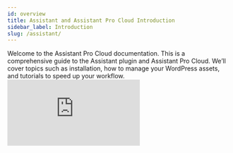 ```yaml
---
id: overview
title: Assistant and Assistant Pro Cloud Introduction
sidebar_label: Introduction
slug: /assistant/
---
```


<div className="docs-lead">
Welcome to the Assistant Pro Cloud documentation. This is a comprehensive guide to the Assistant plugin and Assistant Pro Cloud. We’ll cover topics such as installation, how to manage your WordPress assets, and tutorials to speed up your workflow.
</div>

<div className="embed-responsive margin-top--lg">
  <iframe
	src="https://player.vimeo.com/video/635393013?h=d8b29f8525&badge=0&autopause=0&player_id=0&app_id=58479"
	frameBorder={0}
	allow="autoplay; fullscreen; picture-in-picture"
	allowFullScreen
	style={{
	  position: "absolute",
	  top: 0,
	  left: 0,
	  width: "100%",
	  height: "100%"
	}}
	title="Assistant Pro Introduction"
  />
</div>

## Quick Start

1. [What can I do with the Assistant plugin and Assistant Pro Cloud?](getting-started/what-can-i-do.md)
2. [Create an Assistant Pro user account.](getting-started/create-account.md)
3. [Install the Assistant Plugin on one or more WordPress sites.](getting-started/install.md)
4. [Connect your site(s) to the Assistant Pro Cloud.](getting-started/connect.md)

## Features

Access the Assistant user interface from any frontend page to use the suite of apps:

* Get a glance of your recently edited posts from the [Home App](plugin/apps/home.md).
* Search WordPress directly from the frontend.
* Quickly find posts, pages, and custom post types with the [Content App](plugin/apps/content.md).
* Upload media to WordPress media library by dropping files on the [Media App](plugin/apps/media.md).
* Approve, mark as spam, trash, or reply to comments with the [Comments App](plugin/apps/comments.md).
* Keep an eye on plugin and theme updates with the [Updates App](plugin/apps/updates.md).
* Add custom labels to posts or pages to help organize your site from [Apps + Settings](plugin/app-settings.md).

## Terminology

The following definitions are specific to the Assistant plugin and Assistant Pro Cloud.

### Assistant Plugin

A Plugin for WordPress that provides a sidebar on front end pages.  The sidebar makes it easy to access the back end of your site from frontend pages. The Assistant Plugin also interfaces with the Assistant Pro Cloud.

### Assistant Pro Cloud

A cloud-based file sharing system for WordPress sites.

### Apps

Apps are modular component of the plugin with specific functionality. There are currently six apps: [Home](plugin/apps/home.md), [Content](plugin/apps/content.md), [Media](plugin/apps/media.md), [Comments](plugin/apps/comments.md), [Updates](plugin/apps/updates.md) and [Libraries](plugin/apps/libraries.md).

### Creative Assets

Creative assets include the following:

#### Media

* Images in .png, .jpg, .svg, or .gif format.

#### Content

* Posts and archives.
* Pages.
* Custom post types, including plugins such as WooCommerce. 
* Beaver Builder saved content (rows, columns, modules, layout templates).
* Beaver Themer layouts.
* Gutenberg blocks.
* Templates from supported third-party page builders (Elementor, Divi, Visual Composer).

#### Colors

Colors can be selected from the color picker or entered as hexadecimal color values. For example, `#ffffff`.

#### Settings

* Customizer settings from a WordPress theme

### Library

* **Private Library** - Only available for personal and team account holders. Not visible to the community
* **Shared Library** - The entire community can see your shared libraries if they click your user handle.
* **Team Library** - Instead of having an individual own the library, the library and its permissions are shared across a team of users.

### Library Collections

A way to sort creative assets within libraries similar to WordPress tags.

### Assistant Account

* **Free** - Libraries are all shared with the Assistant community.
* **Personal** - Libraries can be made private.
* **Team** - Libraries and their permissions can be shared across a team of users.

:::info
The basic Team plan includes three personal user accounts. Additional users can be added for $5 per month each.
:::

### Community

* **Share** - Updates as the designer updates the library.
* **Duplicate** - Creates a copy of the library.




